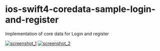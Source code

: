 # ios-swift4-coredata-sample-login-and-register
Implementation of core data for Login and register


<a href="https://ibb.co/digSJ9"><img src="https://preview.ibb.co/eO0yQp/screenshot_1.png" alt="screenshot_1" border="0"></a>
<a href="https://ibb.co/hZMSJ9"><img src="https://preview.ibb.co/dg9skp/screenshot_2.png" alt="screenshot_2" border="0"></a>
